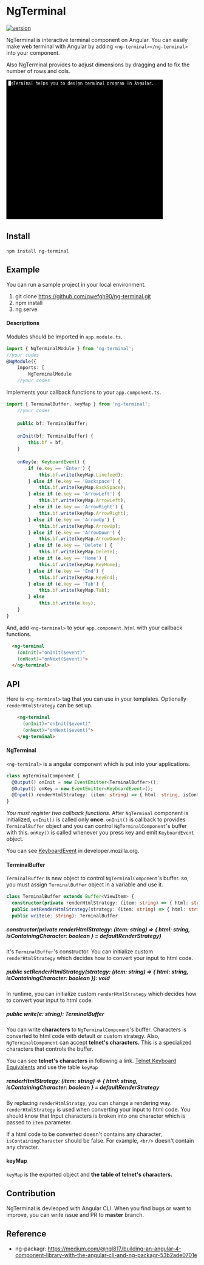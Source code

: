 # NgTerminal

[![version](https://img.shields.io/badge/ng--terminal-1.0.0-green.svg)](https://www.npmjs.com/package/ng-terminal)

NgTerminal is interactive terminal component on Angular. You can easily make web terminal with Angular by adding `<ng-terminal></ng-terminal>` into your component.

Also NgTerminal provides to adjust dimensions by dragging and to fix the number of rows and cols.

![play.gif](play.gif)

## Install

```
npm install ng-terminal
```

## Example

You can run a sample project in your local environment.

1) git clone https://github.com/qwefgh90/ng-terminal.git
2) npm install
3) ng serve

#### Descriptions

Modules should be imported in `app.module.ts`.

```typescript
import { NgTerminalModule } from 'ng-terminal';
//your codes
@NgModule({
    imports: [
        NgTerminalModule
    //your codes
```

Implements your callback functions to your `app.component.ts`.

```typescript
import { TerminalBuffer, keyMap } from 'ng-terminal';
    //your codes

    public bf: TerminalBuffer;
    
    onInit(bf: TerminalBuffer) {
        this.bf = bf;
    }
    
    onKey(e: KeyboardEvent) {
        if (e.key == 'Enter') {
            this.bf.write(keyMap.Linefeed);
        } else if (e.key == 'Backspace') {
            this.bf.write(keyMap.BackSpace);
        } else if (e.key == 'ArrowLeft') {
            this.bf.write(keyMap.ArrowLeft);
        } else if (e.key == 'ArrowRight') {
            this.bf.write(keyMap.ArrowRight);
        } else if (e.key == 'ArrowUp') {
            this.bf.write(keyMap.ArrowUp);
        } else if (e.key == 'ArrowDown') {
            this.bf.write(keyMap.ArrowDown);
        } else if (e.key == 'Delete') {
            this.bf.write(keyMap.Delete);
        } else if (e.key == 'Home') {
            this.bf.write(keyMap.KeyHome);
        } else if (e.key == 'End') {
            this.bf.write(keyMap.KeyEnd);
        } else if (e.key == 'Tab') {
            this.bf.write(keyMap.Tab);
        } else
            this.bf.write(e.key);
    }
}
```

And, add `<ng-terminal>` to your `app.component.html` with your callback functions.

```html
  <ng-terminal 
    (onInit)="onInit($event)" 
    (onNext)="onNext($event)">
  </ng-terminal>
```

## API

Here is `<ng-terminal>` tag that you can use in your templates. Optionally `renderHtmlStrategy` can be set up.

```html
    <ng-terminal
      (onInit)="onInit($event)" 
      (onNext)="onNext($event)">
    </ng-terminal>
```


#### NgTerminal

`<ng-terminal>` is a angular component which is put into your applications.

```typescript
class ngTerminalComponent {
  @Output() onInit = new EventEmitter<TerminalBuffer>();
  @Output() onKey = new EventEmitter<KeyboardEvent>();
  @Input() renderHtmlStrategy: (item: string) => { html: string, isContainingCharacter: boolean };
}
```

*You must register two callback functions.* After `NgTerminal` component is initialized, `onInit()` is called only **once**. `onInit()` is callback to provides `TerminalBuffer` object and you can control `NgTerminalComponent`'s buffer with this. `onKey()` is called whenever you press key and emit `KeyboardEvent` object.

You can see [KeyboardEvent](https://developer.mozilla.org/ko/docs/Web/API/KeyboardEvent) in developer.mozilla.org.

#### TerminalBuffer

`TerminalBuffer` is new object to control `NgTerminalComponent`'s buffer. so, you must assign `TerminalBuffer` object in a variable and use it.

```typescript
class TerminalBuffer extends Buffer<ViewItem> {
  constructor(private renderHtmlStrategy: (item: string) => { html: string, isContainingCharacter: boolean } = defaultRenderStrategy)
  public setRenderHtmlStrategy(strategy: (item: string) => { html: string, isContainingCharacter: boolean }): void
  public write(e: string): TerminalBuffer
```

##### constructor(private renderHtmlStrategy: (item: string) => { html: string, isContainingCharacter: boolean } = defaultRenderStrategy)

It's `TerminalBuffer`'s constructor. You can initialize custom `renderHtmlStrategy` which decides how to convert your input to html code.

##### public setRenderHtmlStrategy(strategy: (item: string) => { html: string, isContainingCharacter: boolean }): void

In runtime, you can initialize custom `renderHtmlStrategy` which decides how to convert your input to html code.

##### public write(e: string): TerminalBuffer

You can write **characters** to `NgTerminalComponent`'s buffer. Characters is converted to html code with default or custom strategy. Also, `NgTerminalComponent` can accept **telnet's characters.** This is a specialized characters that controls the buffer.

You can see **telnet's characters** in following a link.
[Telnet Keyboard Equivalents](https://www.novell.com/documentation/extend5/Docs/help/Composer/books/TelnetAppendixB.html) and use the table `keyMap`

##### renderHtmlStrategy: (item: string) => { html: string, isContainingCharacter: boolean } = defaultRenderStrategy

By replacing `renderHtmlStratgy`, you can change a rendering way. `renderHtmlStrategy` is used when converting your input to html code. You should know that Input characters is broken into one character which is passed to `item` parameter.

If a html code to be converted doesn't contains any character, `isContainingCharacter` should be false. For example, `<br/>` doesn't contain any chracter.

#### keyMap

`keyMap` is the exported object and **the table of telnet's characters.**

## Contribution

NgTerminal is devleoped with Angular CLI.
When you find bugs or want to improve, you can write issue and PR to **master** branch.

## Reference

- ng-packagr: https://medium.com/@ngl817/building-an-angular-4-component-library-with-the-angular-cli-and-ng-packagr-53b2ade0701e
